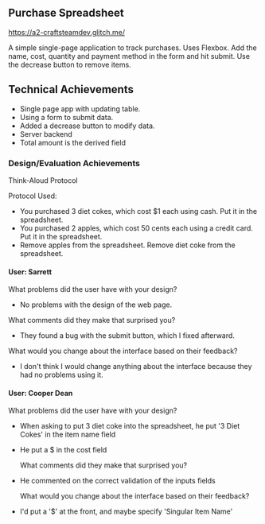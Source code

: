 ## Purchase Spreadsheet
https://a2-craftsteamdev.glitch.me/

A simple single-page application to track purchases. Uses Flexbox. Add the name, cost, quantity and payment method in the form and hit submit. Use the decrease button to remove items.

## Technical Achievements
- Single page app with updating table.
- Using a form to submit data.
- Added a decrease button to modify data.
- Server backend
- Total amount is the derived field

### Design/Evaluation Achievements

Think-Aloud Protocol

Protocol Used:
- You purchased 3 diet cokes, which cost $1 each using cash. Put it in the spreadsheet.
- You purchased 2 apples, which cost 50 cents each using a credit card. Put it in the spreadsheet.
- Remove apples from the spreadsheet.
Remove diet coke from the spreadsheet.


#### User: Sarrett
What problems did the user have with your design?
- No problems with the design of the web page.

What comments did they make that surprised you?
- They found a bug with the submit button, which I fixed afterward.

What would you change about the interface based on their feedback?
- I don't think I would change anything about the interface because they had no problems using it.


#### User: Cooper Dean

  What problems did the user have with your design?
- When asking to put 3 diet coke into the spreadsheet, he put '3 Diet Cokes' in the item name field
- He put a $ in the cost field

  What comments did they make that surprised you?
- He commented on the correct validation of the inputs fields

  What would you change about the interface based on their feedback?
- I'd put a '$' at the front, and maybe specify 'Singular Item Name'
